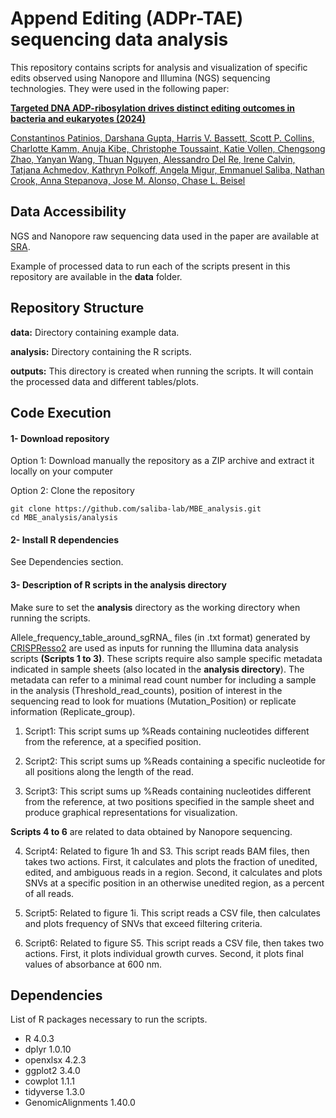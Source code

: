 # Append Editing (ADPr-TAE) sequencing data analysis
This repository contains scripts for analysis and visualization of specific edits observed using Nanopore and Illumina (NGS) sequencing technologies. They were used in the following paper:

[**Targeted DNA ADP-ribosylation drives distinct editing outcomes in bacteria and eukaryotes (2024)**](https://www.helmholtz-hiri.de/en/research/organisation/teams/team/rna-synthetic-biology/)

[Constantinos Patinios, Darshana Gupta, Harris V. Bassett, Scott P. Collins, Charlotte Kamm, Anuja Kibe, Christophe Toussaint, Katie Vollen, Chengsong Zhao, Yanyan Wang, Thuan Nguyen, Alessandro Del Re, Irene Calvin, Tatjana Achmedov, Kathryn Polkoff, Angela Migur, Emmanuel Saliba, Nathan Crook, Anna Stepanova, Jose M. Alonso, Chase L. Beisel](https://www.helmholtz-hiri.de/en/research/organisation/teams/team/rna-synthetic-biology/)

## Data Accessibility
NGS and Nanopore raw sequencing data used in the paper are available at [SRA](https://www.ncbi.nlm.nih.gov/sra).

Example of processed data to run each of the scripts present in this repository are available in the **data** folder.

## Repository Structure
**data:** Directory containing example data.

**analysis:** Directory containing the R scripts.

**outputs:** This directory is created when running the scripts. It will contain the processed data and different tables/plots.

## Code Execution
#### 1- Download repository
Option 1: Download manually the repository as a ZIP archive and extract it locally on your computer

Option 2: Clone the repository
```shell
git clone https://github.com/saliba-lab/MBE_analysis.git
cd MBE_analysis/analysis
```


#### 2- Install R dependencies 
See Dependencies section.


#### 3- Description of R scripts in the **analysis** directory
Make sure to set the **analysis** directory as the working directory when running the scripts.

Allele_frequency_table_around_sgRNA_ files (in .txt format) generated by [CRISPResso2](https://github.com/pinellolab/CRISPResso2) are used as inputs for running the Illumina data analysis scripts **(Scripts 1 to 3)**. 
These scripts require also sample specific metadata indicated in sample sheets (also located in the **analysis directory**). The metadata can refer to a minimal read count number for including a sample in the analysis (Threshold_read_counts), position of interest in the sequencing read to look for muations (Mutation_Position) or replicate information (Replicate_group).

1. Script1: This script sums up %Reads containing nucleotides different from the reference, at a specified position. 

2. Script2: This script sums up %Reads containing a specific nucleotide for all positions along the length of the read. 

3. Script3: This script sums up %Reads containing nucleotides different from the reference, at two positions specified in the sample sheet and produce graphical representations for visualization.

 **Scripts 4 to 6** are related to data obtained by Nanopore sequencing.

4. Script4: Related to figure 1h and S3. This script reads BAM files, then takes two actions. First, it calculates and plots the fraction of unedited, edited, and ambiguous reads in a region. Second, it calculates and plots SNVs at a specific position in an otherwise unedited region, as a percent of all reads.

5. Script5: Related to figure 1i. This script reads a CSV file, then calculates and plots frequency of SNVs that exceed filtering criteria.

6. Script6: Related to figure S5. This script reads a CSV file, then takes two actions. First, it plots individual growth curves. Second, it plots final values of absorbance at 600 nm.

## Dependencies
List of R packages necessary to run the scripts.

- R                 4.0.3
- dplyr             1.0.10
- openxlsx          4.2.3
- ggplot2           3.4.0
- cowplot           1.1.1
- tidyverse         1.3.0
- GenomicAlignments 1.40.0